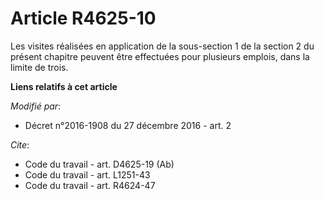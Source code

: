 # Article R4625-10

Les visites réalisées en application de la sous-section 1 de la section 2 du présent chapitre peuvent être effectuées pour
plusieurs emplois, dans la limite de trois.

**Liens relatifs à cet article**

_Modifié par_:

  - Décret n°2016-1908 du 27 décembre 2016 - art. 2

_Cite_:

  - Code du travail - art. D4625-19 (Ab)
  - Code du travail - art. L1251-43
  - Code du travail - art. R4624-47
